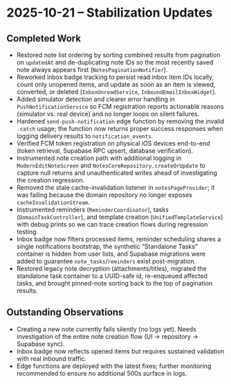 # 2025-10-21 – Stabilization Updates

## Completed Work
- Restored note list ordering by sorting combined results from pagination on `updatedAt` and de-duplicating note IDs so the most recently saved note always appears first (`NotesPaginationNotifier`).
- Reworked inbox badge tracking to persist read inbox item IDs locally, count only unopened items, and update as soon as an item is viewed, converted, or deleted (`InboxUnreadService`, `InboundEmailInboxWidget`).
- Added simulator detection and clearer error handling in `PushNotificationService` so FCM registration reports actionable reasons (simulator vs. real device) and no longer loops on silent failures.
- Hardened `send-push-notification` edge function by removing the invalid `.catch` usage; the function now returns proper success responses when logging delivery results to `notification_events`.
- Verified FCM token registration on physical iOS devices end-to-end (token retrieval, Supabase RPC upsert, database verification).
- Instrumented note creation path with additional logging in `ModernEditNoteScreen` and `NotesCoreRepository.createOrUpdate` to capture null returns and unauthenticated writes ahead of investigating the creation regression.
- Removed the stale cache-invalidation listener in `notesPageProvider`; it was failing because the domain repository no longer exposes `cacheInvalidationStream`.
- Instrumented reminders (`ReminderCoordinator`), tasks (`DomainTaskController`), and template creation (`UnifiedTemplateService`) with debug prints so we can trace creation flows during regression testing.
- Inbox badge now filters processed items, reminder scheduling shares a single notifications bootstrap, the synthetic “Standalone Tasks” container is hidden from user lists, and Supabase migrations were added to guarantee `note_tasks`/`reminders` exist post-migration.
- Restored legacy note decryption (attachments/titles), migrated the standalone task container to a UUID-safe id, re-enqueued affected tasks, and brought pinned-note sorting back to the top of pagination results.

## Outstanding Observations
- Creating a new note currently fails silently (no logs yet). Needs investigation of the entire note creation flow (UI → repository → Supabase sync).
- Inbox badge now reflects opened items but requires sustained validation with real inbound traffic.
- Edge functions are deployed with the latest fixes; further monitoring recommended to ensure no additional 500s surface in logs.
